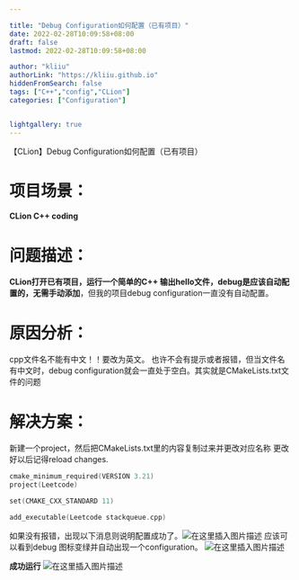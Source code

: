 ```yaml
---

title: "Debug Configuration如何配置（已有项目）"
date: 2022-02-28T10:09:58+08:00
draft: false
lastmod: 2022-02-28T10:09:58+08:00

author: "kliiu"
authorLink: "https://kliiu.github.io"
hiddenFromSearch: false
tags: ["C++","config","CLion"]
categories: ["Configuration"]


lightgallery: true
---
```

【CLion】Debug Configuration如何配置（已有项目）
<!--more-->



# 项目场景：

**CLion C++ coding**

# 问题描述：

**CLion打开已有项目，运行一个简单的C++ 输出hello文件，debug是应该自动配置的，无需手动添加**，但我的项目debug configuration一直没有自动配置。



# 原因分析：


cpp文件名不能有中文！！要改为英文。
也许不会有提示或者报错，但当文件名有中文时，debug configuration就会一直处于空白。其实就是CMakeLists.txt文件的问题

# 解决方案：

新建一个project，然后把CMakeLists.txt里的内容复制过来并更改对应名称
更改好以后记得reload changes.
```cpp
cmake_minimum_required(VERSION 3.21)
project(Leetcode)

set(CMAKE_CXX_STANDARD 11)

add_executable(Leetcode stackqueue.cpp)
```
如果没有报错，出现以下消息则说明配置成功了。![在这里插入图片描述](https://img-blog.csdnimg.cn/52769635323c4fb68c7fc1540d929c03.png)
应该可以看到debug 图标变绿并自动出现一个configuration。
![在这里插入图片描述](https://img-blog.csdnimg.cn/1670e9f703d74524921d31dc4132fb1b.png)


**成功运行**
![在这里插入图片描述](https://img-blog.csdnimg.cn/61cad843acbd4f8881fcbfce87413a3a.png?x-oss-process=image/watermark,type_d3F5LXplbmhlaQ,shadow_50,text_Q1NETiBA5YWw5bee5omL5Y23,size_20,color_FFFFFF,t_70,g_se,x_16)


